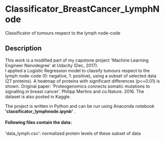 # Classificator_BreastCancer_LymphNode
Classificator of tumours respect to the lymph node-code

## Description
This work is a modified part of my capstone project 'Machine Learning Engineer Nanodegree' at Udacity (Dec, 2017).                         
I applied a Logistic Regression model to classify tumours respect to the lymph node-code (0: negative, 1: positive),
using a subset of selected data (27 proteins).
A heatmap of proteins with significant differences (p<=0.01) is shown.
Original paper: 'Proteogenomics connects somatic mutations to signalling in breast cancer’. Philipp Mertins and co.Nature. 2016.
The dataset is also posted in Kaggle.

The project is written in Python and can be run using Anaconda notebook **'classificator_lymphnode.ipynb'** . 

#### Following files contain the data:
'data_lymph.csv': normalized protein levels of these subset of data                                                           
 


